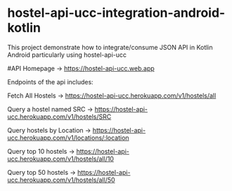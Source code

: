 # hostel-api-ucc-integration-android-kotlin
This project demonstrate how to integrate/consume JSON API in Kotlin Android particularly using hostel-api-ucc

#API Homepage -> https://hostel-api-ucc.web.app

Endpoints of the api includes:

Fetch All Hostels -> https://hostel-api-ucc.herokuapp.com/v1/hostels/all

Query a hostel named SRC -> https://hostel-api-ucc.herokuapp.com/v1/hostels/SRC

Query hostels by Location -> https://hostel-api-ucc.herokuapp.com/v1/locations/:location

Query top 10 hostels -> https://hostel-api-ucc.herokuapp.com/v1/hostels/all/10

Query top 50 hostels -> https://hostel-api-ucc.herokuapp.com/v1/hostels/all/50
